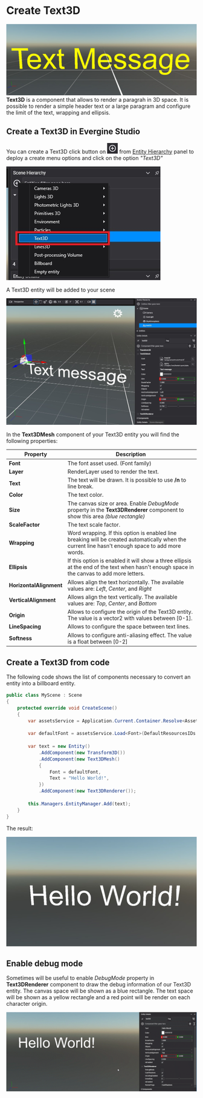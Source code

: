 # Create Text3D

![Text3D header](images/createText3D.jpg)
**Text3D** is a component that allows to render a paragrah in 3D space. It is possible to render a simple header text or a large paragram and configure the limit of the text, wrapping and ellipsis.

## Create a Text3D in Evergine Studio
You can create a Text3D click button on ![Plus Icon](../images/plusIcon.jpg) from [Entity Hierarchy](../../evergine_studio/interface.md) panel to deploy a create menu options and click on the option _"Text3D"_

![Create new text3D menu option](images/EntitiesHierarchyMenu.jpg)

A Text3D entity will be added to your scene

![Text3D entity](images/text3DEntity.jpg)

In the **Text3DMesh** component of your Text3D entity you will find the following properties:

|Property                       | Description |
|-------------------------------|-------------|
| **Font**           | The font asset used. (Font family) |
| **Layer**          | RenderLayer used to render the text. |
| **Text**           | The text will be drawn. It is possible to use **/n** to line break.    |
| **Color**          | The text color. |
| **Size**           | The canvas size or area. Enable _DebugMode_ property in the **Text3DRenderer** component to show this area _(blue rectangle)_|
| **ScaleFactor**    | The text scale factor. |
| **Wrapping**       | Word wrapping. If this option is enabled line breaking will be created automatically when the current line hasn't enough space to add more words.
| **Ellipsis**       | If this option is enabled it will show a three ellipsis at the end of the text when hasn't enough space in the canvas to add more letters. |
| **HorizontalAlignment** | Allows align the text horizontally. The available values are: _Left_, _Center_, and _Right_    |
| **VerticalAlignment**   | Allows align the text vertically. The available values are: _Top_, _Center_, and _Bottom_    |
| **Origin**              | Allows to configure the origin of the Text3D entity. The value is a vector2 with values between [0-1].    |
| **LineSpacing**         | Allows to configure the space between text lines.    |
| **Softness**            | Allows to configure anti-aliasing effect. The value is a float between [0-2]

## Create a Text3D from code
The following code shows the list of components necessary to convert an entity into a billboard entity. 

```csharp
public class MyScene : Scene
{
    protected override void CreateScene()
    {                       
        var assetsService = Application.Current.Container.Resolve<AssetsService>();

        var defaultFont = assetsService.Load<Font>(DefaultResourcesIDs.DefaultFontID);

        var text = new Entity()
            .AddComponent(new Transform3D())
            .AddComponent(new Text3DMesh()
            {
                Font = defaultFont,
                Text = "Hello World!",
            })
            .AddComponent(new Text3DRenderer());

        this.Managers.EntityManager.Add(text);
    }
}
```

The result:

![Font entity](images/TextFromCode.jpg)

## Enable debug mode

Sometimes will be useful to enable _DebugMode_ property in **Text3DRenderer** component to draw the debug information of our Text3D entity. The canvas space will be shown as a blue rectangle. The text space will be shown as a yellow rectangle and a red point will be render on each character origin.

![Debug Mode animation](images/debugMode.gif)